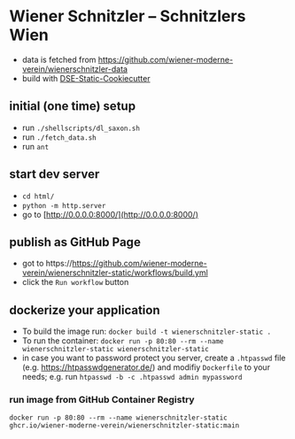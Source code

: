 # Wiener Schnitzler – Schnitzlers Wien



* data is fetched from https://github.com/wiener-moderne-verein/wienerschnitzler-data
* build with [DSE-Static-Cookiecutter](https://github.com/acdh-oeaw/dse-static-cookiecutter)


## initial (one time) setup

* run `./shellscripts/dl_saxon.sh`
* run `./fetch_data.sh`
* run `ant`


## start dev server

* `cd html/`
* `python -m http.server`
* go to [http://0.0.0.0:8000/](http://0.0.0.0:8000/)

## publish as GitHub Page

* got to https://https://github.com/wiener-moderne-verein/wienerschnitzler-static/workflows/build.yml 
* click the `Run workflow` button


## dockerize your application

* To build the image run: `docker build -t wienerschnitzler-static .`
* To run the container: `docker run -p 80:80 --rm --name wienerschnitzler-static wienerschnitzler-static`
* in case you want to password protect you server, create a `.htpasswd` file (e.g. https://htpasswdgenerator.de/) and modifiy `Dockerfile` to your needs; e.g. run `htpasswd -b -c .htpasswd admin mypassword`

### run image from GitHub Container Registry

`docker run -p 80:80 --rm --name wienerschnitzler-static ghcr.io/wiener-moderne-verein/wienerschnitzler-static:main`